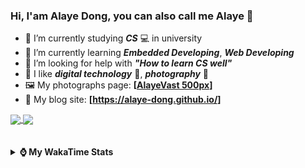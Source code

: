 ### Hi, **I'am Alaye Dong**, you can also call me **Alaye** 👋

- 📖 I’m currently studying ***CS*** 💻 in university
- 🌱 I’m currently learning ***Embedded Developing***, ***Web Developing***
- 🤔 I’m looking for help with ***"How to learn CS well"***
- 🤩 I like ***digital technology*** 📱, ***photography*** 📸
- 🖼️ My photographs page: **[[AlayeVast 500px](https://500px.com.cn/AlayeVast)]**
- 📰 My blog site: **[https://alaye-dong.github.io/]**

<!--
[![Alaye's GitHub stats](https://github-readme-stats.vercel.app/api?username=Alaye-Dong&custom_title=Alaye%20Dong`s%20GitHub%20stats&show_icons=true&rank_icon=percentile&theme=transparent&include_all_commits=true&count_private=true)](https://github.com/anuraghazra/github-readme-stats) 
[![Top Langs](https://github-readme-stats.vercel.app/api/top-langs/?username=Alaye-Dong\&layout=compact&theme=transparent)](https://github.com/anuraghazra/github-readme-stats)
-->
<a href="https://github.com/anuraghazra/github-readme-stats">
  <img height=200 align="center" src="https://github-readme-stats.vercel.app/api?username=Alaye-Dong&custom_title=Alaye%20Dong`s%20GitHub%20stats&show_icons=true&rank_icon=percentile&theme=transparent&include_all_commits=true&count_private=true" />
</a>
<a href="https://github.com/anuraghazra/convoychat">
  <img height=200 align="center" src="https://github-readme-stats.vercel.app/api/top-langs/?username=Alaye-Dong&layout=compact&theme=transparent&include_all_commits=true&count_private=true&langs_count=8&card_width=300" />
</a>

<br />
<br />

<div style="display:none"> 
  <img src="https://visitor-badge.laobi.icu/badge?page_id=Alaye-Dong.Alaye-Dong"/>
</div>
<br />

<details>	
  <summary><b> ⌚ My WakaTime Stats </b></summary>

<br />

<!--START_SECTION:waka-->
![Code Time](http://img.shields.io/badge/Code%20Time-350%20hrs%2023%20mins-blue)

![Profile Views](http://img.shields.io/badge/Profile%20Views-1-blue)

![Lines of code](https://img.shields.io/badge/From%20Hello%20World%20I%27ve%20Written-797.6%20thousand%20lines%20of%20code-blue)

**🐱 My GitHub Data** 

> 📦 84.7 kB Used in GitHub's Storage 
 > 
> 🚫 Not Opted to Hire
 > 
> 📜 18 Public Repositories 
 > 
> 🔑 4 Private Repositories 
 > 
**I'm a Night 🦉** 

```text
🌞 Morning                82 commits          ██░░░░░░░░░░░░░░░░░░░░░░░   06.49 % 
🌆 Daytime                402 commits         ████████░░░░░░░░░░░░░░░░░   31.83 % 
🌃 Evening                508 commits         ██████████░░░░░░░░░░░░░░░   40.22 % 
🌙 Night                  271 commits         █████░░░░░░░░░░░░░░░░░░░░   21.46 % 
```
📅 **I'm Most Productive on Sunday** 

```text
Monday                   215 commits         ████░░░░░░░░░░░░░░░░░░░░░   17.02 % 
Tuesday                  153 commits         ███░░░░░░░░░░░░░░░░░░░░░░   12.11 % 
Wednesday                141 commits         ███░░░░░░░░░░░░░░░░░░░░░░   11.16 % 
Thursday                 207 commits         ████░░░░░░░░░░░░░░░░░░░░░   16.39 % 
Friday                   166 commits         ███░░░░░░░░░░░░░░░░░░░░░░   13.14 % 
Saturday                 151 commits         ███░░░░░░░░░░░░░░░░░░░░░░   11.96 % 
Sunday                   230 commits         █████░░░░░░░░░░░░░░░░░░░░   18.21 % 
```


📊 **This Week I Spent My Time On** 

```text
💬 Programming Languages: 
Vue.js                   51 mins             ██████████░░░░░░░░░░░░░░░   40.32 % 
Markdown                 49 mins             ██████████░░░░░░░░░░░░░░░   38.87 % 
TypeScript               16 mins             ███░░░░░░░░░░░░░░░░░░░░░░   13.05 % 
CSS                      9 mins              ██░░░░░░░░░░░░░░░░░░░░░░░   07.10 % 
JSON                     0 secs              ░░░░░░░░░░░░░░░░░░░░░░░░░   00.22 % 

🔥 Editors: 
VS Code                  2 hrs 7 mins        █████████████████████████   100.00 % 

🐱‍💻 Projects: 
JXUT-BST-IO-VitePress-For1 hr 13 mins        ██████████████░░░░░░░░░░░   57.38 % 
unibest-demo             42 mins             ████████░░░░░░░░░░░░░░░░░   33.37 % 
Intelli-Agri-Hub         11 mins             ██░░░░░░░░░░░░░░░░░░░░░░░   09.24 % 
Uniapp_Study             0 secs              ░░░░░░░░░░░░░░░░░░░░░░░░░   00.01 % 
```

**I Mostly Code in C** 

```text
JavaScript               3 repos             ███░░░░░░░░░░░░░░░░░░░░░░   12.00 % 
C++                      3 repos             ███░░░░░░░░░░░░░░░░░░░░░░   12.00 % 
Java                     2 repos             ██░░░░░░░░░░░░░░░░░░░░░░░   08.00 % 
CSS                      1 repo              █░░░░░░░░░░░░░░░░░░░░░░░░   04.00 % 
Vue                      1 repo              █░░░░░░░░░░░░░░░░░░░░░░░░   04.00 % 
```



**Timeline**

![Lines of Code chart](https://raw.githubusercontent.com/Alaye-Dong/Alaye-Dong/main/assets/bar_graph.png)


 Last Updated on 08/01/2025 18:45:35 UTC
<!--END_SECTION:waka-->

</details>
